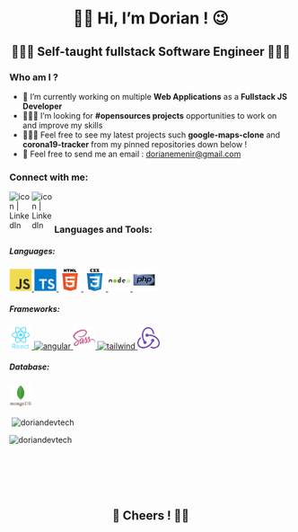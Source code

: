 
<h1 align="center">🤙🏻 Hi, I’m Dorian ! 😉</h1>

<h2 align="center">👨🏻‍💻 Self-taught fullstack Software Engineer 👨🏻‍💻</h2>

<h3 align="left">Who am I ?</h3>

- 👀 I’m currently working on multiple **Web Applications** as a **Fullstack JS Developer**
- 👨🏻‍💻 I’m looking for **#opensources projects** opportunities to work on and improve my skills
- 👷🏻‍♂️ Feel free to see my latest projects such **google-maps-clone** and **corona19-tracker** from my pinned repositories down below !
- 📨 Feel free to send me an email : dorianemenir@gmail.com

<h3 align="left">Connect with me:</h3>
 
<a href="https://www.linkedin.com/in/dorian-emenir-541b98144/"><img align=left src="https://user-images.githubusercontent.com/61510923/155706452-ceb6a5a7-89e7-43ef-8239-f7dc23c68586.png" alt="icon | LinkedIn" width="40px"/>
</a>
<a href="https://stackoverflow.com/users/16067048/doriandevtech"><img align=left src="https://user-images.githubusercontent.com/61510923/155719532-91f3f461-54b7-46db-8d4d-33949d2d4d6a.png" alt="icon | LinkedIn" width="40px"/>
</a>
<br /><br />

<h3 align="left">Languages and Tools:</h3>

<p align="left"> 
  <h5 align="left">Languages:</h4>
  <a href="https://developer.mozilla.org/en-US/docs/Web/JavaScript" target="_blank" rel="noreferrer"> 
    <img src="https://raw.githubusercontent.com/devicons/devicon/master/icons/javascript/javascript-original.svg" alt="javascript" width="40" height="40"/> 
  </a> 
  <a href="https://www.typescriptlang.org/" target="_blank" rel="noreferrer"> 
    <img src="https://raw.githubusercontent.com/devicons/devicon/master/icons/typescript/typescript-original.svg" alt="typescript" width="40" height="40"/> 
  </a> 
  <a href="https://www.w3.org/html/" target="_blank" rel="noreferrer"> 
    <img src="https://raw.githubusercontent.com/devicons/devicon/master/icons/html5/html5-original-wordmark.svg" alt="html5" width="40" height="40"/> 
  </a> 
  <a href="https://www.w3schools.com/css/" target="_blank" rel="noreferrer"> 
    <img src="https://raw.githubusercontent.com/devicons/devicon/master/icons/css3/css3-original-wordmark.svg" alt="css3" width="40" height="40"/> 
  </a> 
  <a href="https://nodejs.org" target="_blank" rel="noreferrer"> 
    <img src="https://raw.githubusercontent.com/devicons/devicon/master/icons/nodejs/nodejs-original-wordmark.svg" alt="nodejs" width="40" height="40"/> 
  </a> 
  <a href="https://www.php.net" target="_blank" rel="noreferrer"> 
    <img src="https://raw.githubusercontent.com/devicons/devicon/master/icons/php/php-original.svg" alt="php" width="40" height="40"/> 
  </a>
  
  <h5 align="left">Frameworks:</h4>
  <a href="https://reactjs.org/" target="_blank" rel="noreferrer"> 
    <img src="https://raw.githubusercontent.com/devicons/devicon/master/icons/react/react-original-wordmark.svg" alt="react" width="40" height="40"/> 
  </a> 
  <a href="https://angular.io" target="_blank" rel="noreferrer"> 
    <img src="https://angular.io/assets/images/logos/angular/angular.svg" alt="angular" width="40" height="40"/> 
  </a>
  <a href="https://sass-lang.com" target="_blank" rel="noreferrer"> 
    <img src="https://raw.githubusercontent.com/devicons/devicon/master/icons/sass/sass-original.svg" alt="sass" width="40" height="40"/> 
  </a> 
  <a href="https://tailwindcss.com/" target="_blank" rel="noreferrer"> 
    <img src="https://www.vectorlogo.zone/logos/tailwindcss/tailwindcss-icon.svg" alt="tailwind" width="40" height="40"/> 
  </a> 
  <a href="https://redux.js.org" target="_blank" rel="noreferrer"> 
    <img src="https://raw.githubusercontent.com/devicons/devicon/master/icons/redux/redux-original.svg" alt="redux" width="40" height="40"/> 
  </a> 
  
  <h5 align="left">Database:</h4>
  <a href="https://www.mongodb.com/" target="_blank" rel="noreferrer"> 
    <img src="https://raw.githubusercontent.com/devicons/devicon/master/icons/mongodb/mongodb-original-wordmark.svg" alt="mongodb" width="40" height="40"/> 
  </a> 
  <br/>
</p>

<p>&nbsp;<img align="center" src="https://github-readme-stats.vercel.app/api?username=doriandevtech&show_icons=true" alt="doriandevtech" /></p>

<p>
  <img align="left" src="https://github-readme-stats.vercel.app/api/top-langs?username=doriandevtech&hide=python&show_icons=true&locale=en&layout=compact" alt="doriandevtech" />
</p>

<br /><br /><br /><br />
<br /><br />

<h2 align="center">👋 Cheers ! 👋🏻</h2>

<!---
doriandevtech/doriandevtech is a ✨ special ✨ repository because its `README.md` (this file) appears on your GitHub profile.
You can click the Preview link to take a look at your changes.
--->
